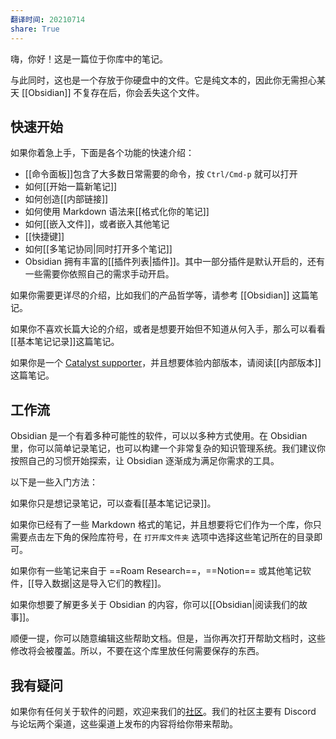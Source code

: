 ```yaml
---
翻译时间: 20210714
share: True
---
```

嗨，你好！这是一篇位于你库中的笔记。

与此同时，这也是一个存放于你硬盘中的文件。它是纯文本的，因此你无需担心某天 [[Obsidian]] 不复存在后，你会丢失这个文件。

## 快速开始

如果你着急上手，下面是各个功能的快速介绍：

- [[命令面板]]包含了大多数日常需要的命令，按 `Ctrl/Cmd-p` 就可以打开
- 如何[[开始一篇新笔记]]
- 如何创造[[内部链接]]
- 如何使用 Markdown 语法来[[格式化你的笔记]]
- 如何[[嵌入文件]]，或者嵌入其他笔记
- [[快捷键]]
- 如何[[多笔记协同|同时打开多个笔记]]
- Obsidian 拥有丰富的[[插件列表|插件]]。其中一部分插件是默认开启的，还有一些需要你依照自己的需求手动开启。

如果你需要更详尽的介绍，比如我们的产品哲学等，请参考 [[Obsidian]] 这篇笔记。

如果你不喜欢长篇大论的介绍，或者是想要开始但不知道从何入手，那么可以看看[[基本笔记记录]]这篇笔记。

如果你是一个 [Catalyst supporter](https://obsidian.md/pricing)，并且想要体验内部版本，请阅读[[内部版本]]这篇笔记。

## 工作流

Obsidian 是一个有着多种可能性的软件，可以以多种方式使用。在 Obsidian 里，你可以简单记录笔记，也可以构建一个非常复杂的知识管理系统。我们建议你按照自己的习惯开始探索，让 Obsidian 逐渐成为满足你需求的工具。

以下是一些入门方法：

如果你只是想记录笔记，可以查看[[基本笔记记录]]。

如果你已经有了一些 Markdown 格式的笔记，并且想要将它们作为一个库，你只需要点击左下角的保险库符号，在 `打开库文件夹` 选项中选择这些笔记所在的目录即可。

如果你有一些笔记来自于 ==Roam Research==，==Notion== 或其他笔记软件，[[导入数据|这是导入它们的教程]]。

如果你想要了解更多关于 Obsidian 的内容，你可以[[Obsidian|阅读我们的故事]]。

顺便一提，你可以随意编辑这些帮助文档。但是，当你再次打开帮助文档时，这些修改将会被覆盖。所以，不要在这个库里放任何需要保存的东西。

## 我有疑问

如果你有任何关于软件的问题，欢迎来我们的[社区](https://obsidian.md/community)。我们的社区主要有 Discord 与论坛两个渠道，这些渠道上发布的内容将给你带来帮助。